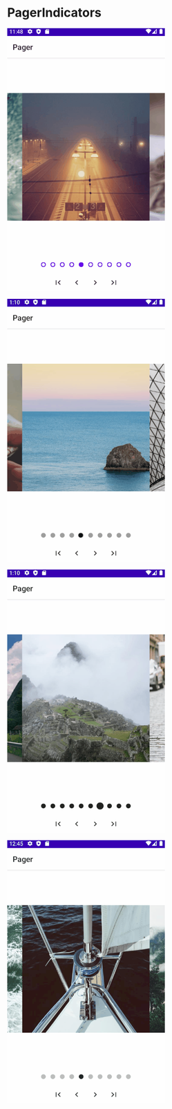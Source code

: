 # PagerIndicators

![Fill pager indicator](https://github.com/KothamireNarendra/PagerIndicators/blob/main/gif/FillPagerIndicator.gif)

![Swap pager indicator](https://github.com/KothamireNarendra/PagerIndicators/blob/main/gif/SwapPagerIndicator.gif)

![Scale pager indicator](https://github.com/KothamireNarendra/PagerIndicators/blob/main/gif/ScalePagerIndicator.gif)

![Opacity pager indicator](https://github.com/KothamireNarendra/PagerIndicators/blob/main/gif/OpacityPagerIndicator.gif)


